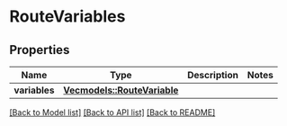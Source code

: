 # RouteVariables

## Properties

Name | Type | Description | Notes
------------ | ------------- | ------------- | -------------
**variables** | [**Vec<models::RouteVariable>**](RouteVariable.md) |  | 

[[Back to Model list]](../README.md#documentation-for-models) [[Back to API list]](../README.md#documentation-for-api-endpoints) [[Back to README]](../README.md)


